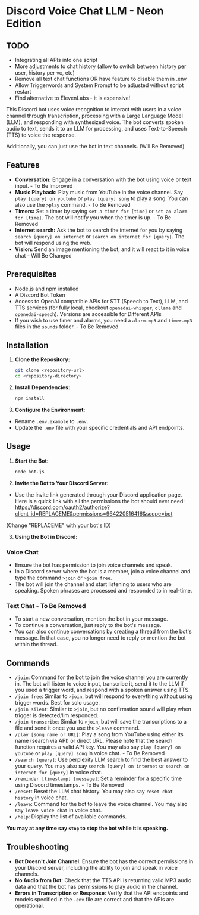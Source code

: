 # Discord Voice Chat LLM - Neon Edition

## TODO
- Integrating all APIs into one script
- More adjustments to chat history (allow to switch between history per user, history per vc, etc)
- Remove all text chat functions OR have feature to disable them in .env
- Allow Triggerwords and System Prompt to be adjusted without script restart
- Find alternative to ElevenLabs - it is expensive!

This Discord bot uses voice recognition to interact with users in a voice channel through transcription, processing with a Large Language Model (LLM), and responding with synthesized voice. The bot converts spoken audio to text, sends it to an LLM for processing, and uses Text-to-Speech (TTS) to voice the response.

Additionally, you can just use the bot in text channels. (Will Be Removed)

## Features
- __Conversation:__ Engage in a conversation with the bot using voice or text input. - To Be Improved
- __Music Playback:__ Play music from YouTube in the voice channel. Say `play [query] on youtube` or `play [query] song` to play a song. You can also use the `>play` command. - To Be Removed
- __Timers:__ Set a timer by saying `set a timer for [time]` or `set an alarm for [time]`. The bot will notify you when the timer is up. - To Be Removed
- __Internet search:__ Ask the bot to search the internet for you by saying `search [query] on internet` or `search on internet for [query]`. The bot will respond using the web.
- __Vision:__ Send an image mentioning the bot, and it will react to it in voice chat - Will Be Changed

## Prerequisites

- Node.js and npm installed
- A Discord Bot Token
- Access to OpenAI compatible APIs for STT (Speech to Text), LLM, and TTS services (for fully local, checkout `openedai-whisper`, `ollama` and `openedai-speech`). Versions are accessible for Different APIs
- If you wish to use timer and alarms, you need a `alarm.mp3` and `timer.mp3` files in the `sounds` folder. - To Be Removed

## Installation

1. **Clone the Repository:**
   ```bash
   git clone <repository-url>
   cd <repository-directory>
   ```

2. **Install Dependencies:**
   ```bash
   npm install
   ```

3. **Configure the Environment:**
- Rename `.env.example` to `.env`.
- Update the `.env` file with your specific credentials and API endpoints.

## Usage
1. **Start the Bot:**
   ```bash
   node bot.js
   ```

2. **Invite the Bot to Your Discord Server:**
- Use the invite link generated through your Discord application page. Here is a quick link with all the permissions the bot should ever need:
https://discord.com/oauth2/authorize?client_id=REPLACEME&permissions=964220516416&scope=bot

(Change "REPLACEME" with your bot's ID)

3. **Using the Bot in Discord:**
### Voice Chat
- Ensure the bot has permission to join voice channels and speak.
- In a Discord server where the bot is a member, join a voice channel and type the command `>join` or `>join free`.
- The bot will join the channel and start listening to users who are speaking. Spoken phrases are processed and responded to in real-time.

### Text Chat - To Be Removed
- To start a new conversation, mention the bot in your message.
- To continue a conversation, just reply to the bot's message.
- You can also continue conversations by creating a thread from the bot's message. In that case, you no longer need to reply or mention the bot within the thread.

## Commands
- `/join`: Command for the bot to join the voice channel you are currently in. The bot will listen to voice input, transcribe it, send it to the LLM if you used a trigger word, and respond with a spoken answer using TTS.
- `/join free`: Similar to `>join`, but will respond to everything without using trigger words. Best for solo usage.
- `/join silent`: Similar to `>join`, but no confirmation sound will play when trigger is detected/llm responded.
- `/join transcribe`: Similar to `>join`, but will save the transcriptions to a file and send it once you use the `>leave` command.
- `/play [song name or URL]`: Play a song from YouTube using either its name (search via API) or direct URL. Please note that the search function requires a valid API key. You may also say `play [query] on youtube` or `play [query] song` in voice chat. - To Be Removed
- `/search [query]`: Use perplexity LLM search to find the best answer to your query. You may also say `search [query] on internet` or `search on internet for [query]` in voice chat.
- `/reminder [timestamp] [message]`: Set a reminder for a specific time using Discord timestamps. - To Be Removed
- `/reset`: Reset the LLM chat history. You may also say `reset chat history` in voice chat.
- `/leave`: Command for the bot to leave the voice channel. You may also say `leave voice chat` in voice chat.
- `/help`: Display the list of available commands.

__You may at any time say `stop` to stop the bot while it is speaking.__

## Troubleshooting
- **Bot Doesn't Join Channel**: Ensure the bot has the correct permissions in your Discord server, including the ability to join and speak in voice channels.
- **No Audio from Bot**: Check that the TTS API is returning valid MP3 audio data and that the bot has permissions to play audio in the channel.
- **Errors in Transcription or Response**: Verify that the API endpoints and models specified in the `.env` file are correct and that the APIs are operational.
